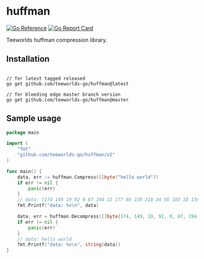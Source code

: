 # huffman

[![Go Reference](https://pkg.go.dev/badge/github.com/teeworlds-go/huffman.svg)](https://pkg.go.dev/github.com/teeworlds-go/huffman) [![Go Report Card](https://goreportcard.com/badge/github.com/teeworlds-go/huffman)](https://goreportcard.com/report/github.com/teeworlds-go/huffman)

Teeworlds huffman compression library.

## Installation

```shell

// for latest tagged released
go get github.com/teeworlds-go/huffman@latest

// for bleeding edge master branch version
go get github.com/teeworlds-go/huffman@master
```

## Sample usage

```go
package main

import (
	"fmt"
	"github.com/teeworlds-go/huffman/v2"
)

func main() {
	data, err := huffman.Compress([]byte("hello world"))
	if err != nil {
		panic(err)
	}
	// data: [174 149 19 92 9 87 194 22 177 86 220 218 34 56 185 18 156 168 184 1]
	fmt.Printf("data: %v\n", data)

	data, err = huffman.Decompress([]byte{174, 149, 19, 92, 9, 87, 194, 22, 177, 86, 220, 218, 34, 56, 185, 18, 156, 168, 184, 1})
	if err != nil {
		panic(err)
	}
	// data: hello world
	fmt.Printf("data: %v\n", string(data))
}
```
